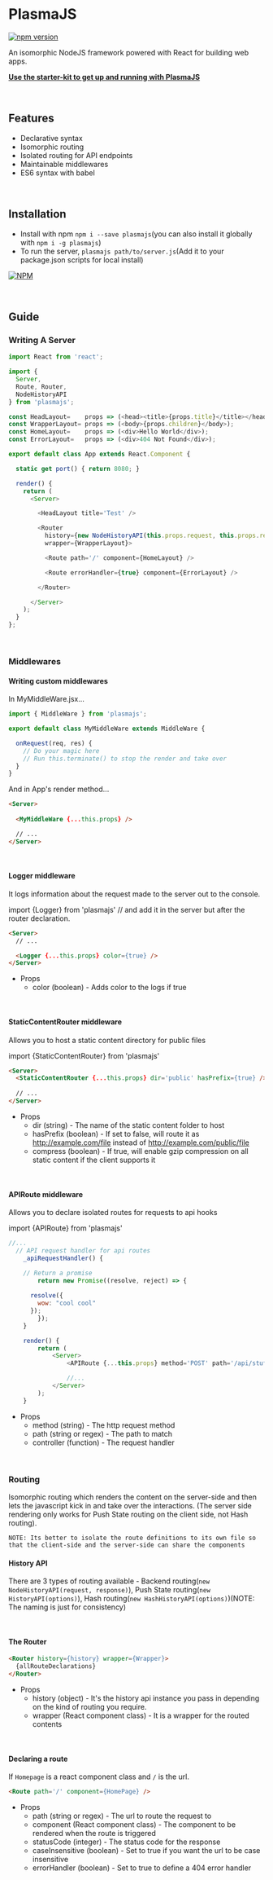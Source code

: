 # PlasmaJS
[![npm version](https://badge.fury.io/js/plasmajs.svg)](https://badge.fury.io/js/plasmajs)

An isomorphic NodeJS framework powered with React for building web apps.


**[Use the starter-kit to get up and running with PlasmaJS](https://github.com/phenax/plasmajs-starter-kit)**

<br />

## Features
* Declarative syntax
* Isomorphic routing
* Isolated routing for API endpoints
* Maintainable middlewares
* ES6 syntax with babel

<br />

## Installation
* Install with npm ```npm i --save plasmajs```(you can also install it globally with ```npm i -g plasmajs```)
* To run the server, ```plasmajs path/to/server.js```(Add it to your package.json scripts for local install)

[![NPM](https://nodei.co/npm/plasmajs.png?downloadRank=true)](https://www.npmjs.com/package/plasmajs)

<br />

## Guide

### Writing A Server
```javascript
import React from 'react';

import {
  Server,
  Route, Router,
  NodeHistoryAPI
} from 'plasmajs';

const HeadLayout=    props => (<head><title>{props.title}</title></head>);
const WrapperLayout= props => (<body>{props.children}</body>);
const HomeLayout=    props => (<div>Hello World</div>);
const ErrorLayout=   props => (<div>404 Not Found</div>);

export default class App extends React.Component {

  static get port() { return 8080; }

  render() {
    return (
      <Server>

        <HeadLayout title='Test' />

        <Router
          history={new NodeHistoryAPI(this.props.request, this.props.response)}
          wrapper={WrapperLayout}>

          <Route path='/' component={HomeLayout} />

          <Route errorHandler={true} component={ErrorLayout} />

        </Router>

      </Server>
    );
  }
};
```

<br />

### Middlewares

#### Writing custom middlewares

In MyMiddleWare.jsx...
```javascript
import { MiddleWare } from 'plasmajs';

export default class MyMiddleWare extends MiddleWare {

  onRequest(req, res) {
    // Do your magic here
    // Run this.terminate() to stop the render and take over
  }
}
```

And in App's render method...
```html
<Server>
  
  <MyMiddleWare {...this.props} />

  // ...
</Server>
```

<br />

#### Logger middleware
It logs information about the request made to the server out to the console.

import {Logger} from 'plasmajs' // and add it in the server but after the router declaration.
```html
<Server>
  // ...

  <Logger {...this.props} color={true} />
</Server>
```

- Props
  - color (boolean)   - Adds color to the logs if true

<br />

#### StaticContentRouter middleware
Allows you to host a static content directory for public files

import {StaticContentRouter} from 'plasmajs'
```html
<Server>
  <StaticContentRouter {...this.props} dir='public' hasPrefix={true} />
  
  // ...
</Server>
```

- Props
  - dir (string)         - The name of the static content folder to host
  - hasPrefix (boolean)  - If set to false, will route it as http://example.com/file instead of http://example.com/public/file
  - compress (boolean)   - If true, will enable gzip compression on all static content if the client supports it

<br />

#### APIRoute middleware
Allows you to declare isolated routes for requests to api hooks

import {APIRoute} from 'plasmajs'
```javascript
//...
  // API request handler for api routes
	_apiRequestHandler() {

    // Return a promise
		return new Promise((resolve, reject) => {
			
      resolve({
        wow: "cool cool"
      });
		});
	}

	render() {
		return (
			<Server>
				<APIRoute {...this.props} method='POST' path='/api/stuff' controller={this._apiRequestHandler} />

				//...
			</Server>
		);
	}
```

- Props
  - method (string)          - The http request method
  - path (string or regex)   - The path to match
  - controller (function)    - The request handler

<br />

### Routing
Isomorphic routing which renders the content on the server-side and then lets the javascript kick in and take over the interactions. (The server side rendering only works for Push State routing on the client side, not Hash routing).

`NOTE: Its better to isolate the route definitions to its own file so that the client-side and the server-side can share the components` 


#### History API
There are 3 types of routing available - Backend routing(`new NodeHistoryAPI(request, response)`), Push State routing(`new HistoryAPI(options)`), Hash routing(`new HashHistoryAPI(options)`)(NOTE: The naming is just for consistency)

<br />

#### The Router
```html
<Router history={history} wrapper={Wrapper}>
  {allRouteDeclarations}
</Router>
```

- Props
  - history (object)                 - It's the history api instance you pass in depending on the kind of routing you require.
  - wrapper (React component class)  - It is a wrapper for the routed contents

<br />

#### Declaring a route
If `Homepage` is a react component class and `/` is the url.
```html
<Route path='/' component={HomePage} />
```

- Props
  - path (string or regex)              - The url to route the request to
  - component (React component class)   - The component to be rendered when the route is triggered
  - statusCode (integer)                - The status code for the response
  - caseInsensitive (boolean)           - Set to true if you want the url to be case insensitive
  - errorHandler (boolean)              - Set to true to define a 404 error handler

